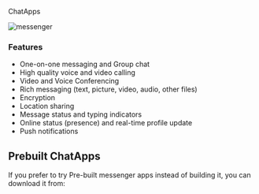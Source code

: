 ChatApps

![messenger](https://mesibo.com/assets/images/phone-img6.png)


### Features
- One-on-one messaging and Group chat
- High quality voice and video calling
- Video and Voice Conferencing
- Rich messaging (text, picture, video, audio, other files)
- Encryption 
- Location sharing
- Message status and typing indicators
- Online status (presence) and real-time profile update
- Push notifications



## Prebuilt ChatApps
If you prefer to try Pre-built messenger apps instead of building it, you can download it from:
<br/><br/>
<p>&nbsp;</p>



